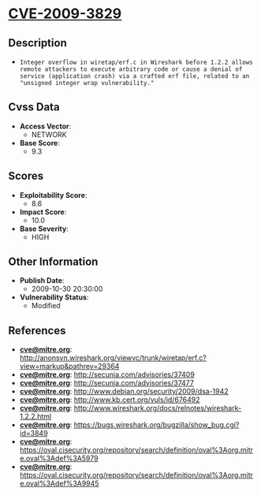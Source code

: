 
# [CVE-2009-3829](http://anonsvn.wireshark.org/viewvc/trunk/wiretap/erf.c?view=markup&pathrev=29364)

## Description

- `Integer overflow in wiretap/erf.c in Wireshark before 1.2.2 allows remote attackers to execute arbitrary code or cause a denial of service (application crash) via a crafted erf file, related to an "unsigned integer wrap vulnerability."`

## Cvss Data

- **Access Vector**:
  - NETWORK
- **Base Score**:
  - 9.3

## Scores

- **Exploitability Score**:
  - 8.6
- **Impact Score**:
  - 10.0
- **Base Severity**:
  - HIGH

## Other Information

- **Publish Date**:
  - 2009-10-30 20:30:00
- **Vulnerability Status**:
  - Modified

## References

- **cve@mitre.org**: http://anonsvn.wireshark.org/viewvc/trunk/wiretap/erf.c?view=markup&pathrev=29364
- **cve@mitre.org**: http://secunia.com/advisories/37409
- **cve@mitre.org**: http://secunia.com/advisories/37477
- **cve@mitre.org**: http://www.debian.org/security/2009/dsa-1942
- **cve@mitre.org**: http://www.kb.cert.org/vuls/id/676492
- **cve@mitre.org**: http://www.wireshark.org/docs/relnotes/wireshark-1.2.2.html
- **cve@mitre.org**: https://bugs.wireshark.org/bugzilla/show_bug.cgi?id=3849
- **cve@mitre.org**: https://oval.cisecurity.org/repository/search/definition/oval%3Aorg.mitre.oval%3Adef%3A5979
- **cve@mitre.org**: https://oval.cisecurity.org/repository/search/definition/oval%3Aorg.mitre.oval%3Adef%3A9945
